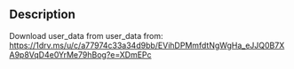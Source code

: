 ## Description

Download user_data from user_data from:
https://1drv.ms/u/c/a77974c33a34d9bb/EVihDPMmfdtNgWgHa_eJJQ0B7XA9p8VqD4e0YrMe79hBog?e=XDmEPc